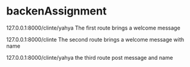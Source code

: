 # backenAssignment

127.0.0.1:8000/clinte/yahya
The first route brings a welcome message

127.0.0.1:8000/clinte
The second route brings a welcome message with name

127.0.0.1:8000/clinte/yahya
the third route post message and name
